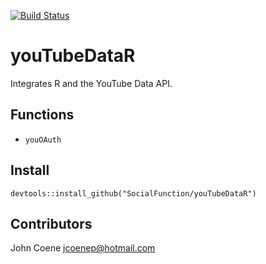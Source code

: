 [![Build Status](https://travis-ci.org/SocialFunction/youTubeDataR.svg?branch=master)](https://travis-ci.org/SocialFunction/youTubeDataR)

# youTubeDataR

Integrates R and the YouTube Data API.

## Functions ##

* `youOAuth`

## Install ##

`devtools::install_github("SocialFunction/youTubeDataR")`

## Contributors ##

John Coene <jcoenep@hotmail.com>
